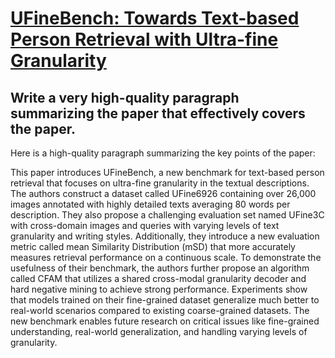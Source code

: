 # [UFineBench: Towards Text-based Person Retrieval with Ultra-fine   Granularity](https://arxiv.org/abs/2312.03441)

## Write a very high-quality paragraph summarizing the paper that effectively covers the paper.

 Here is a high-quality paragraph summarizing the key points of the paper:

This paper introduces UFineBench, a new benchmark for text-based person retrieval that focuses on ultra-fine granularity in the textual descriptions. The authors construct a dataset called UFine6926 containing over 26,000 images annotated with highly detailed texts averaging 80 words per description. They also propose a challenging evaluation set named UFine3C with cross-domain images and queries with varying levels of text granularity and writing styles. Additionally, they introduce a new evaluation metric called mean Similarity Distribution (mSD) that more accurately measures retrieval performance on a continuous scale. To demonstrate the usefulness of their benchmark, the authors further propose an algorithm called CFAM that utilizes a shared cross-modal granularity decoder and hard negative mining to achieve strong performance. Experiments show that models trained on their fine-grained dataset generalize much better to real-world scenarios compared to existing coarse-grained datasets. The new benchmark enables future research on critical issues like fine-grained understanding, real-world generalization, and handling varying levels of granularity.
